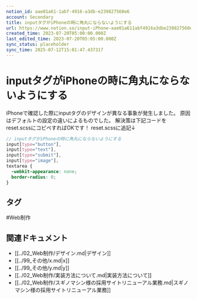 ```yaml
---
notion_id: aae01a61-1abf-4916-a3db-e239827560e6
account: Secondary
title: inputタグがiPhoneの時に角丸にならないようにする
url: https://www.notion.so/input-iPhone-aae01a611abf4916a3dbe239827560e6
created_time: 2023-07-20T05:00:00.000Z
last_edited_time: 2023-07-20T05:05:00.000Z
sync_status: placeholder
sync_time: 2025-07-12T15:01:47.437317
---
```

# inputタグがiPhoneの時に角丸にならないようにする

iPhoneで確認した際にinputタグのデザインが異なる事象が発生しました。
原因はデフォルトの設定の違いによるものでした。
解決策は下記コードをreset.scssにコピペすればOKです！
reset.scssに追記↓
```scss
// inputタグがiPhoneの時に角丸にならないようにする
input[type="button"],
input[type="text"],
input[type="submit"],
input[type="image"],
textarea {
  -webkit-appearance: none;
  border-radius: 0;
}
```

## タグ

#Web制作 

## 関連ドキュメント

- [[../02_Web制作/デザイン.md|デザイン]]
- [[../99_その他/x.md|x]]
- [[../99_その他/y.md|y]]
- [[../02_Web制作/実装方法について.md|実装方法について]]
- [[../02_Web制作/スギノマシン様の採用サイトリニューアル業務.md|スギノマシン様の採用サイトリニューアル業務]]
